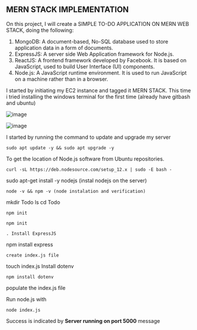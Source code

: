 ## MERN STACK IMPLEMENTATION
On this project, I will create a SIMPLE TO-DO APPLICATION ON MERN WEB STACK, doing the following:
1. MongoDB: A document-based, No-SQL database used to store application data in a form of documents.
2. ExpressJS: A server side Web Application framework for Node.js.
3. ReactJS: A frontend framework developed by Facebook. It is based on JavaScript, used to build User Interface (UI) components.
4. Node.js: A JavaScript runtime environment. It is used to run JavaScript on a machine rather than in a browser.

I started by initiating my EC2 instance and tagged it MERN STACK. This time i tried installing the windows terminal for the first time (already have gitbash and ubuntu)

![image](https://user-images.githubusercontent.com/98546783/157300456-5e50ff43-3147-4e94-9043-c5abf76e5fd1.png)

![image](https://user-images.githubusercontent.com/98546783/157300678-b187615e-8f93-421a-9672-9dcde0066b80.png)


I started by running the command to update and upgrade my server
```
sudo apt update -y && sudo apt upgrade -y
```
To get the location of Node.js software from Ubuntu repositories.

```
curl -sL https://deb.nodesource.com/setup_12.x | sudo -E bash -
```
sudo apt-get install -y nodejs (instal nodejs on the server)
```
node -v && npm -v (node instalation and verification)

```
mkdir Todo
ls
cd Todo
```
npm init

npm init

. Install ExpressJS

```
npm install express
```
create index.js file

```
touch index.js
 Install dotenv
```
npm install dotenv
```
populate the index.js file

Run node.js with
```
node index.js
```
Success is indicated by **Server running on port 5000** message

